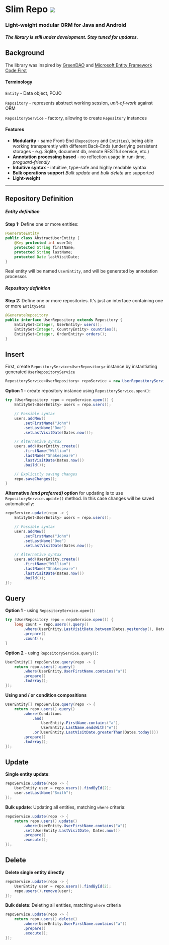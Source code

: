 # Slim Repo ![](https://travis-ci.org/slim-gears/slimrepo.svg)
### Light-weight modular ORM for Java and Android

##### The library is still under development. Stay tuned for updates.

Background
---

The library was inspired by [GreenDAO](http://greendao-orm.com/ "GreenDAO") and [Microsoft Entity Framework Code First](https://msdn.microsoft.com/en-us/data/ee712907) 

#### Terminology

`Entity` - Data object, POJO 
 
`Repository` - represents abstract working session, *unit-of-work* against ORM

`RepositoryService` - factory, allowing to create `Repository` instances 

#### Features

* **Modularity** - same Front-End (`Repository` and `Entities`), being able working transparently with different Back-Ends (underlying persistent storages - e.g. Sqlite, document db, remote RESTful service, etc.)
* **Annotation processing based** - no reflection usage in run-time, *proguard-friendly*
* **Intuitive syntax** - intuitive, type-safe and highly readable syntax
* **Bulk operations support** *Bulk update* and *bulk delete* are supported
* **Light-weight**

---

Repository Definition
---

##### Entity definition
**Step 1:** Define one or more entities:
```java
@GenerateEntity
public class AbstractUserEntity {
    @Key protected int userId;
    protected String firstName;
    protected String lastName;
    protected Date lastVisitDate;
}
```
Real entity will be named `UserEntity`, and will be generated by annotation processor.

##### Repository definition
**Step 2:** Define one or more repositories. It's just an interface containing one or more `EntitySets`
```java
@GenerateRepository
public interface UserRepository extends Repository {
    EntitySet<Integer, UserEntity> users();
    EntitySet<Integer, CountryEntity> countries();
    EntitySet<Integer, OrderEntity> orders();
}
```
Insert
---

First, create `RepositoryService<UserRepository>` instance by instantiating generated `UserRepositoryService`

```java
RepositoryService<UserRepository> repoService = new UserRepositoryService(context);
```

**Option 1** - create repository instance using `RepositoryService.open()`: 

```java
try (UserRepository repo = repoService.open()) {
	EntitySet<UserEntity> users = repo.users();

	// Possible syntax
	users.addNew()
		.setFirstName("John")
		.setLastName("Doe")
		.setLastVisitDate(Dates.now());

	// Alternative syntax
	users.add(UserEntity.create()
		.firstName("William")
		.lastName("Shakespeare")
		.lastVisitDate(Dates.now())
		.build());

	// Explicitly saving changes
	repo.saveChanges();
}
```

**Alternative *(and preferred)* option** for updating is to use `RepositoryService.update()` method.
In this case changes will be saved automatically:

```java
repoService.update(repo -> {
	EntitySet<UserEntity> users = repo.users();

	// Possible syntax
	users.addNew()
		.setFirstName("John")
		.setLastName("Doe")
		.setLastVisitDate(Dates.now());

	// Alternative syntax
	users.add(UserEntity.create()
		.firstName("William")
		.lastName("Shakespeare")
		.lastVisitDate(Dates.now())
		.build());
});
```

Query
---

**Option 1** - using `RepositoryService.open()`: 

```java
try (UserRepository repo = repoService.open()) {
	long count = repo.users().query()
		.where(UserEntity.LastVisitDate.between(Dates.yesterday(), Dates.today())
		.prepare()
		.count();
}
```

**Option 2** - using `RepositoryService.query()`: 

```java 
UserEntity[] repoService.query(repo -> {
	return repo.users().query()
		.where(UserEntity.UserFirstName.contains("a"))
		.prepare()
		.toArray();
});
```

**Using and / or condition compositions**

```java
UserEntity[] repoService.query(repo -> {
	return repo.users().query()
		.where(Conditions
			.and(
				UserEntity.FirstName.contains("a"),
				UserEntity.LastName.endsWith("e"))
			.or(UserEntity.LastVisitDate.greaterThan(Dates.today()))
		.prepare()
		.toArray();
});
```

Update
---

**Single entity update**: 

```java
repoService.update(repo -> {
	UserEntity user = repo.users().findById(2);
	user.setLastName("Smith");
});
```

**Bulk update**: Updating all entities, matching `where` criteria:

```java 
repoService.update(repo -> {
	return repo.users().update()
		.where(UserEntity.UserFirstName.contains("a"))
		.set(UserEntity.LastVisitDate, Dates.now())
		.prepare()
		.execute();
});
```

Delete
---

**Delete single entity directly**

```java
repoService.update(repo -> {
	UserEntity user = repo.users().findById(2);
	repo.users().remove(user);
});
```

**Bulk delete**: Deleting all entities, matching `where` criteria

```java
repoService.update(repo -> {
	return repo.users().delete()
		.where(UserEntity.UserFirstName.contains("a"))
		.prepare()
		.execute();
});
```
